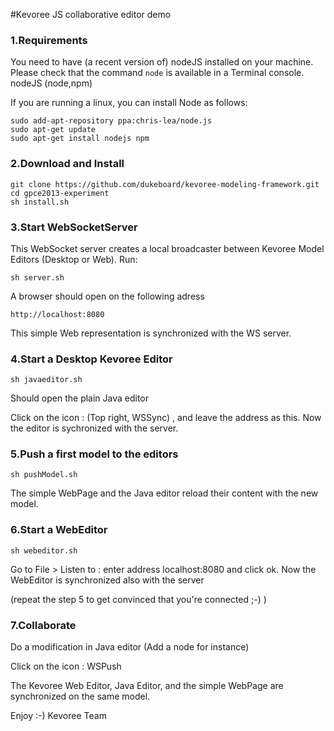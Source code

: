 #Kevoree JS collaborative editor demo

### 1.Requirements
You need to have (a recent version of) nodeJS installed on your machine.
Please check that the command `node` is available in a Terminal console.
		nodeJS (node,npm)
		
If you are running a linux, you can install Node as follows:

	sudo add-apt-repository ppa:chris-lea/node.js
	sudo apt-get update
	sudo apt-get install nodejs npm

### 2.Download and Install

	git clone https://github.com/dukeboard/kevoree-modeling-framework.git
	cd gpce2013-experiment
	sh install.sh
	
### 3.Start WebSocketServer
This WebSocket server creates a local broadcaster between Kevoree Model Editors (Desktop or Web).
Run:

	sh server.sh
	
A browser should open on the following adress

	http://localhost:8080
	
This simple Web representation is synchronized with the WS server.
	
### 4.Start a Desktop Kevoree Editor

	sh javaeditor.sh
	
Should open the plain Java editor

Click on the icon : (Top right, WSSync) , and leave the address as this. Now the editor is sychronized with the server.

### 5.Push a first model to the editors

	sh pushModel.sh
	
The simple WebPage and the Java editor reload their content with the new model.

### 6.Start a WebEditor

	sh webeditor.sh
	
Go to File > Listen to : enter address localhost:8080 and click ok. Now the WebEditor is synchronized also with the server

(repeat the step 5 to get convinced that you're connected ;-) )

### 7.Collaborate

Do a modification in Java editor (Add a node for instance)

Click on the icon : WSPush

The Kevoree Web Editor, Java Editor, and the simple WebPage are synchronized on the same model.

Enjoy :-)
Kevoree Team

